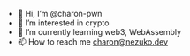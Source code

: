 - 👋 Hi, I’m @charon-pwn
- 👀 I’m interested in crypto
- 🌱 I’m currently learning web3, WebAssembly
- 📫 How to reach me charon@nezuko.dev
